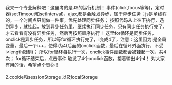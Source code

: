 <!-- #1.js的单线程处理策略 -->
我来一个专业解释吧：这里考的是JS的运行机制！ 事件(click,focus等等)，定时器(setTimeout和setInterval)，ajax,都是会触发异步，属于异步任务；js是单线程的，一个时间点只能做一件事，优先处理同步任务； 按照代码从上往下执行，遇到异步，就挂起，放到异步任务里，继续执行同步任务，只有同步任务执行完了，才去看看有没有异步任务，然后再按照顺序执行！ 这里for循环是同步任务，onclick是异步任务，所以等for循环执行完了，i变成4了，注意：这里因为i是全局变量，最后一个i++，使得i为4(后面的onclick函数，最后在循环外面执行，不受i<length限制)； 所以for循环每执行一次，onclick事件函数都会被挂起一次，共4次； for循环结束后，点击事件 触发了4个onclick函数，接着输出4个4！ 对大家有用的话，希望点个赞👍！



2.cookie和sessionStorage 以及localStorage
<!-- sessionStorage 、localStorage 和 cookie 之间的区别 共同点：都是保存在浏览器端，且同源的。 区别： 1:cookie数据始终在同源的http请求中携带（即使不需要），即cookie在浏览器和服务器间来回传递。而sessionStorage和localStorage不会自动把数据发给服务器，仅在本地保存。cookie数据还有路径（path）的概念，可以限制cookie只属于某个路径下。 2:存储大小限制也不同，cookie数据不能超过4k，同时因为每次http请求都会携带cookie，所以cookie只适合保存很小的数据，如会话标识。sessionStorage和localStorage 虽然也有存储大小的限制，但比cookie大得多，可以达到5M或更大。 3:数据有效期不同，sessionStorage：仅在当前浏览器窗口关闭前有效，自然也就不可能持久保持；localStorage：始终有效，窗口或浏览器关闭也一直保存，因此用作持久数据；cookie只在设置的cookie过期时间之前一直有效，即使窗口或浏览器关闭。 4:作用域不同，sessionStorage不在不同的浏览器窗口敏感词享，即使是同一个页面；localStorage在所有同源窗口中都是共享的；cookie也是在所有同源窗口中都是共享的。 5:Web Storage支持事件通知机制，可以将数据更新的通知发送给监听者。 6:Web Storage 的 api 接口使用更方便。 GET和POST的区别： 　　1.GET请求的数据会附在URL之后（就是把数据放置在HTTP协议头中），以?分割URL和传输数据，参数之间以&amp;amp;amp;相连，如：login.action?name=hyddd&amp;amp;amp;password=idontknow&amp;amp;amp;verify=%E4%BD%A0%E5%A5%BD。如果数据是英文字母/数字，原样发送，如果是空格，转换为+，如果是中文/其他字符，则直接把字符串用BASE64加密，得出如：%E4%BD%A0%E5%A5%BD，其中％XX中的XX为该符号以16进制表示的ASCII。 　　POST把提交的数据则放置在是HTTP包的包体中。 2.&amp;amp;quot;GET方式提交的数据最多只能是1024字节，理论上POST没有限制，可传较大量的数据，IIS4中最大为80KB，IIS5中为100KB&amp;amp;quot;？？！ 3.在ASP中，服务端获取GET请求参数用Request.QueryString，获取POST请求参数用Request.Form。在JSP中，用request.getParameter(\&amp;amp;quot;XXXX\&amp;amp;quot;)来获取，虽然jsp中也有request.getQueryString()方法，但使用起来比较麻烦，比如：传一个test.jsp?name=hyddd&amp;amp;amp;password=hyddd，用request.getQueryString()得到的是：name=hyddd&amp;amp;amp;password=hyddd。在PHP中，可以用$_GET和$_POST分别获取GET和POST中的数据，而$_REQUEST则可以获取GET和POST两种请求中的数据。值得注意的是，JSP中使用request和PHP中使用$_REQUEST都会有隐患，这个下次再写个文章总结。 4.POST的安全性要比GET的安全性高。注意：这里所说的安全性和上面GET提到的“安全”不是同个概念。上面“安全”的含义仅仅是不作数据修改，而这里安全的含义是真正的Security的含义，比如：通过GET提交数据，用户名和密码将明文出现在URL上，因为(1)登录页面有可能被浏览器缓存，(2)其他人查看浏览器的历史纪录，那么别人就可以拿到你的账号和密码了，除此之外，使用GET提交数据还可能会造成Cross-site request forgery攻击。 cookie机制。正统的cookie分发是通过扩展HTTP协议来实现的，服务器通过在HTTP的响应头中加上一行特殊的指示以提示浏览器按照指示生成相应的cookie。然而纯粹的客户端脚本如JavaScript或者VBScript也可以生成cookie。而cookie的使用是由浏览器按照一定的原则在后台自动发送给服务器的。浏览器检查所有存储的cookie，如果某个cookie所声明的作用范围大于等于将要请求的资源所在的位置，则把该cookie附在请求资源的HTTP请求头上发送给服务器。 因为JS运行在浏览器中，是单线程的，每个window一个JS线程，既然是单线程的，在某个特定的时刻只有特定的代码能够被执行，并阻塞其它的代码。而浏览器是事件驱动的（Event driven），浏览器中很多行为是异步（Asynchronized）的，会创建事件并放入执行队列中。javascript引擎是单线程处理它的任务队列，你可以理解成就是普通函数和回调函数构成的队列。当异步事件发生时，如mouse click, a timer firing, or an XMLHttpRequest completing（鼠标点击事件发生、定时器触发事件发生、XMLHttpRequest完成回调触发等），将他们放入执行队列，等待当前代码执行完成。 HTML5 提供了两种在客户端存储数据的新方法： localStorage - 没有时间限制的数据存储 sessionStorage - 针对一个 session 的数据存储 之前，这些都是由 cookie 完成的。但是 cookie 不适合大量数据的存储，因为它们由每个对服务器的请求来传递，这使得 cookie 速度很慢而且效率也不高。 localStorage和sessionStorage都具有相同的操作方法，例如setItem()、getItem()和removeItem()等 localStorage和sessionStorage的方法： setItem存储value 用途：将value存储到key字段 用法：.setItem( key, value) -->